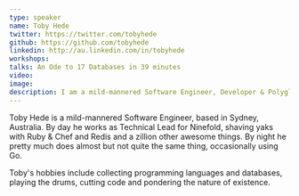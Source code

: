 ```yaml
---
type: speaker
name: Toby Hede
twitter: https://twitter.com/tobyhede
github: https://github.com/tobyhede
linkedin: http://au.linkedin.com/in/tobyhede
workshops:
talks: An Ode to 17 Databases in 39 minutes
video: 
image: 
description: I am a mild-mannered Software Engineer, Developer & Polyglot Programmer, based in Sydney, Australia.
---
```


Toby Hede is a mild-mannered Software Engineer, based in Sydney, Australia. By day he works as Technical Lead for Ninefold, shaving yaks with Ruby & Chef and Redis and a zillion other awesome things. By night he pretty much does almost but not quite the same thing, occasionally using Go.

Toby's hobbies include collecting programming languages and databases, playing the drums, cutting code and pondering the nature of existence.


